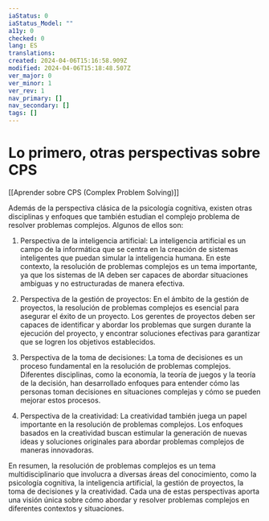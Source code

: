 ```yaml
---
iaStatus: 0
iaStatus_Model: ""
a11y: 0
checked: 0
lang: ES
translations: 
created: 2024-04-06T15:16:58.909Z
modified: 2024-04-06T15:18:48.507Z
ver_major: 0
ver_minor: 1
ver_rev: 1
nav_primary: []
nav_secondary: []
tags: []
---
```

# Lo primero, otras perspectivas sobre CPS

[[Aprender sobre CPS (Complex Problem Solving)]]

Además de la perspectiva clásica de la psicología cognitiva, existen otras disciplinas y enfoques que también estudian el complejo problema de resolver problemas complejos. Algunos de ellos son:

1. Perspectiva de la inteligencia artificial: La inteligencia artificial es un campo de la informática que se centra en la creación de sistemas inteligentes que puedan simular la inteligencia humana. En este contexto, la resolución de problemas complejos es un tema importante, ya que los sistemas de IA deben ser capaces de abordar situaciones ambiguas y no estructuradas de manera efectiva.

2. Perspectiva de la gestión de proyectos: En el ámbito de la gestión de proyectos, la resolución de problemas complejos es esencial para asegurar el éxito de un proyecto. Los gerentes de proyectos deben ser capaces de identificar y abordar los problemas que surgen durante la ejecución del proyecto, y encontrar soluciones efectivas para garantizar que se logren los objetivos establecidos.

3. Perspectiva de la toma de decisiones: La toma de decisiones es un proceso fundamental en la resolución de problemas complejos. Diferentes disciplinas, como la economía, la teoría de juegos y la teoría de la decisión, han desarrollado enfoques para entender cómo las personas toman decisiones en situaciones complejas y cómo se pueden mejorar estos procesos.

4. Perspectiva de la creatividad: La creatividad también juega un papel importante en la resolución de problemas complejos. Los enfoques basados en la creatividad buscan estimular la generación de nuevas ideas y soluciones originales para abordar problemas complejos de maneras innovadoras.

En resumen, la resolución de problemas complejos es un tema multidisciplinario que involucra a diversas áreas del conocimiento, como la psicología cognitiva, la inteligencia artificial, la gestión de proyectos, la toma de decisiones y la creatividad. Cada una de estas perspectivas aporta una visión única sobre cómo abordar y resolver problemas complejos en diferentes contextos y situaciones.
